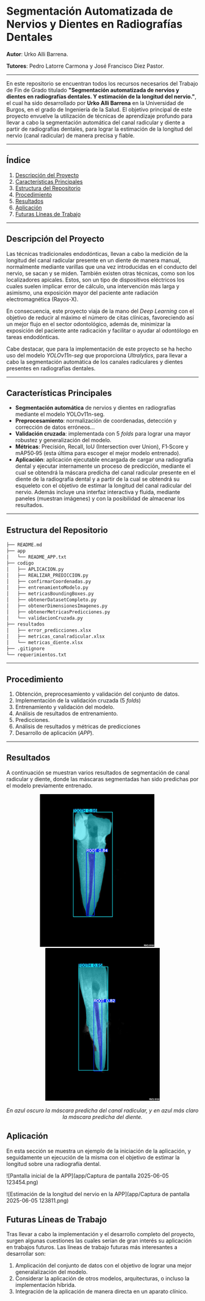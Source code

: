 # Segmentación Automatizada de Nervios y Dientes en Radiografías Dentales


**Autor**: Urko Alli Barrena.

**Tutores**: Pedro Latorre Carmona y José Francisco Diez Pastor.

---

En este repositorio se encuentran todos los recursos necesarios del Trabajo de Fin de Grado titulado **"Segmentación automatizada de nervios y dientes en radiografías dentales. Y estimación de la longitud del nervio."**, el cual ha sido desarrollado por **Urko Alli Barrena** en la Universidad de Burgos, en el grado de Ingeniería de la Salud. El objetivo principal de este proyecto envuelve la utilización de técnicas de aprendizaje profundo para llevar a cabo la segmentación automática del canal radicular y diente a partir de radiografías dentales, para lograr la estimación de la longitud del nervio (canal radicular) de manera precisa y fiable.

---

## Índice

1. [Descripción del Proyecto](#descripción-del-proyecto)
2. [Características Principales](#características-principales)
3. [Estructura del Repositorio](#estructura-del-repositorio)
4. [Procedimiento](#procedimiento)
5. [Resultados](#resultados)
6. [Aplicación](#aplicación)
7. [Futuras Líneas de Trabajo](#futuras-líneas-de-trabajo)

---

## Descripción del Proyecto

Las técnicas tradicionales endodónticas, llevan a cabo la medición de la longitud del canal radicular presente en un diente de manera manual, normalmente mediante varillas que una vez introducidas en el conducto del nervio, se sacan y se miden. También existen otras técnicas, como son los localizadores apicales. Estos, son un tipo de dispositivos eléctricos los cuales suelen implicar error de cálculo, una intervención más larga y asimismo, una exposición mayor del paciente ante radiación electromagnética (Rayos-X).

En consecuencia, este proyecto viaja de la mano del _Deep Learning_ con el objetivo de reducir al máximo el número de citas clínicas, favoreciendo así un mejor flujo en el sector odontológico, además de, minimizar la exposición del paciente ante radicación y facilitar o ayudar al odontólogo en tareas endodónticas.

Cabe destacar, que para la implementación de este proyecto se ha hecho uso del modelo _YOLOv11n-seg_ que proporciona _Ultralytics_, para llevar a cabo la segmentación automática de los canales radiculares y dientes presentes en radiografías dentales.

---

## Características Principales

* **Segmentación automática** de nervios y dientes en radiografías mediante el modelo YOLOv11n-seg.
* **Preprocesamiento**: normalización de coordenadas, detección y corrección de datos erróneos...
* **Validación cruzada**: implementada con 5 _folds_ para lograr una mayor robustez y generalización del modelo.
* **Métricas**: Precisión, Recall, IoU (Intersection over Union), F1‐Score y mAP50‐95 (esta última para escoger el mejor modelo entrenado).
* **Aplicación**: aplicación ejecutable encargada de cargar una radiografía dental y ejecutar internamente un proceso de predicción, mediante el cual se obtendrá la máscara predicha del canal radicular presente en el diente de la radiografía dental y a partir de la cual se obtendrá su esqueleto con el objetivo de estimar la longitud del canal radicular del nervio. Además incluye una interfaz interactiva y fluida, mediante paneles (muestran imágenes) y con la posibilidad de almacenar los resultados.

---

## Estructura del Repositorio

```
├── README.md
├── app
│   └── README_APP.txt
├── codigo
│   ├── APLICACION.py
│   ├── REALIZAR_PREDICCION.py
│   ├── confirmarCoordenadas.py
│   ├── entrenamientoModelo.py
│   ├── metricasBoundingBoxes.py
│   ├── obtenerDatasetCompleto.py
│   ├── obtenerDimensionesImagenes.py
│   ├── obtenerMetricasPredicciones.py
│   └── validacionCruzada.py
├── resultados
│   ├── error_predicciones.xlsx
│   ├── metricas_canalradicular.xlsx
│   └── metricas_diente.xlsx
├── .gitignore
└── requerimientos.txt
```

---


## Procedimiento

1. Obtención, preprocesamiento y validación del conjunto de datos.
2. Implementación de la validación cruzada (5 _folds_)
3. Entrenamiento y validación del modelo.
4. Análisis de resultados de entrenamiento.
5. Predicciones.
6. Análisis de resultados y métricas de predicciones
7. Desarrollo de aplicación (_APP_).

---

## Resultados
A continuación se muestran varios resultados de segmentación de canal radicular y diente, donde las máscaras segmentadas han sido predichas por el modelo previamente entrenado.

<p align="center">
  <img src="resultados/ejemplosSegmentacion/CASO_80.jpg" alt="CASO 80" width="300"/>
  &nbsp;&nbsp;&nbsp;&nbsp;&nbsp;&nbsp;
  <img src="resultados/ejemplosSegmentacion/CASO_95.jpg" alt="CASO 95" width="300"/>
</p>

<p align="center">
  <em>En azul oscuro la máscara predicha del canal radicular, y en azul más claro la máscara predicha del diente.</em>
</p>


## Aplicación
En esta sección se muestra un ejemplo de la iniciación de la aplicación, y seguidamente un ejecución de la misma con el objetivo de estimar la longitud sobre una radiografía dental.

![Pantalla inicial de la APP](app/Captura de pantalla 2025-06-05 123454.png)

![Estimación de la longitud del nervio en la APP](app/Captura de pantalla 2025-06-05 123811.png)


## Futuras Líneas de Trabajo

Tras llevar a cabo la implementación y el desarrollo completo del proyecto, surgen algunas cuestiones las cuales serían de gran interés su aplicación en trabajos futuros. Las líneas de trabajo futuras más interesantes a desarrollar son:

1. Amplicación del conjunto de datos con el objetivo de lograr una mejor generalalización del modelo.
2. Considerar la aplicación de otros modelos, arquitecturas, o incluso la implementación híbrida.
3. Integración de la aplicación de manera directa en un aparato clínico.
